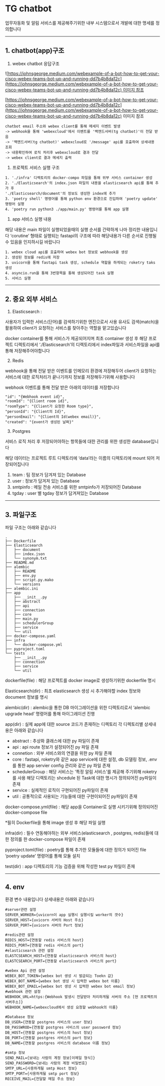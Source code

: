 # TG chatbot

업무자동화 및 알림 서비스를 제공해주기위한 내부 시스템으로서 개발에 대한 명세를 정의합니다

---

## 1. chatbot(app)구조

1. webex chatbot 응답구조

![[https://johnsgeorge.medium.com/webexample-of-a-bot-how-to-get-your-cisco-webex-teams-bot-up-and-running-dd7b4b8da12c](https://johnsgeorge.medium.com/webexample-of-a-bot-how-to-get-your-cisco-webex-teams-bot-up-and-running-dd7b4b8da12c) 이미지 참조](https://user-images.githubusercontent.com/65060314/219532348-e6960b40-39da-447e-a185-bfdb6951b0cc.png)

[https://johnsgeorge.medium.com/webexample-of-a-bot-how-to-get-your-cisco-webex-teams-bot-up-and-running-dd7b4b8da12c](https://johnsgeorge.medium.com/webexample-of-a-bot-how-to-get-your-cisco-webex-teams-bot-up-and-running-dd7b4b8da12c) 이미지 참조

```
chatbot email 주소와 webex client를 통해 메세지 이벤트 발생
-> webhook을 통해 'webexcloud'에서 이벤트를 '백엔드서버(tg chatbot)'이 전달 받음
-> '백엔드서버(tg chatbot)' webexcloud로 '/message' api를 호출하여 상세내용 조회
-> 내용확인하여 로직 처리후 webexcloud로 결과 전달
-> webex client로 결과 메세지 출력
```

1. 프로젝트 서비스 실행 구조

```
1. './infra' 디렉토리의 docker-compo 파일을 통해 위부 서비스 container 생성
2. './Elasticsearch'의 index.json 파일의 내용을 elasticsearch api를 통해 추가 후 
'./Elasticsearch/document'의 정보도 생성한 index에 추가
3. 'poetry shell' 명령어를 통해 python env 환경으로 진입하여 'poetry update' 명령어 실행
4. 'poetry run python3 ./app/main.py' 명령어를 통해 app 실행
```

1. app 서비스 실행 내용

해당 내용은 main 파일이 실행되었을때의 실행 순서를 간략하게 나마 정리한 내용입니다 ‘corutine’ 형태로 실행되는 fastapi의 구조에 따라 해당내용가 다른 순서로 진행될 수 있음을 인지하시길 바랍니다

```
1. webex cloud api를 호출하여 webex bot 정보로 webhook을 생성
2. 생성된 정보를 redis에 저장
3. uvicorn을 통해 fastapi task 생성, schedule 역할을 하게되는 roketry taks 생성
4. asyncio.run을 통해 3번항목을 통해 생성되어진 task 실행
5. 서비스 실행
```

---

## 2. 중요 외부 서비스

1) Elasticsearch :

사용자가 입력한 서비스(단어)를 검색하기위한 엔진으로서 사용 유사도 검색(match)을 활용하여 client가 요청하는 서비스를 찾아주는 역할을 맡고있습니다

docker container를 통해 서비스가 제공되어지며 최초 container 생성 후 해당 프로젝트 디렉토리에서 ‘./Elasticsearch’의 디렉토리에서 index파일과 서비스파일을 api를 통해 저장해주어야합니다

2) Redis 

webhook을 통해 전달 받은 이벤트를 인메모리 환경에 저장해두어 client가 요청하는 서비스에 대한 로직처리가 끝나기까지 정보를 저장해두기위해 사용합니다 

webhook 이벤트를 통해 전달 받은 아래의 데이터를 저장합니다

```
"id": "{Webhook event id}",
"roomId": "{Client room id}",
"roomType": "{Client가 요청한 Room type}",
"personId": "{Client의 Id}",
"personEmail": "{Client의 Id(webex email)}",
"created": "{event가 생성된 날짜}"
```

3) Postgres

서비스 로직 처리 후 저장되어야하는 항목들에 대한 관리를 위한 생성한 database입니다

해당 데이터는 프로젝트 루트 디렉토리에 ‘data’라는 이름의 디렉토리에 mount 되어 저장되어집니다

1. team : 팀 정보가 담겨져 있는 Database
2. user : 정보가 담겨져 있는 Database
3. smtpinfo : 메일 전송 서비스를 위한 smtpinfo가 저장되어진 Database
4. tgday : user 별 tgday 정보가 담겨져있는 Database

---

## 3. 파일구조

파일 구조는 아래와 같습니다 

```
.
├── Dockerfile
├── Elasticsearch
│   ├── document
│   ├── index.json
│   └── synonym.txt
├── README.md
├── alembic
│   ├── README
│   ├── env.py
│   ├── script.py.mako
│   └── versions
├── alembic.ini
├── app
│   ├── __init__.py
│   ├── abstract
│   ├── api
│   ├── connection
│   ├── core
│   ├── main.py
│   ├── schedulerGroup
│   ├── service
│   └── util
├── docker-compose.yaml
├── infra
│   └── docker-compose.yml
├── pyproject.toml
└── tests
    ├── __init__.py
    ├── connection
    ├── service
    └── util
```

dockerfile(file) : 해당 프로젝트를 docker image로 생성하기위한 dockerfile 명시

Elasticsearch(dir) : 최초 elasticsearch 생성 시 추가해야할 index 정보와 document 정보를 명시

alembic(dir) : alembic을 통한 DB 마이그레이션을 위한 디렉토리로서 ‘alembic upgrade head’ 명령어를 통해 마이그레이션 진행

app(dir) : 실제 app에 대한 source 코드가 존재하는 디렉토리 각 디렉토리별 상세내용은 아래와 같습니다

- abstract : 추상화 클래스에 대한 py 파일이 존재
- api : api route 정보가 설정되어진 py 파일 존재
- connetion : 외부 서비스와의 연결을 위한 py 파일 존재
- core : fastapi, roketry와 같은 app service에 대한 설정, db 모델링 정보, .env를 통한 app servier config 관리와 같은 py 파일 존재
- schedulerGroup : 해당 서비스는 ‘특정 알림 서비스’를 제공해 주기위해 roketry를 사용 해당 디렉토리는 shcedule 된 Task에 대한 명시가 정의되어진 py파일이 존재
- service : 실제적인 로직이 구현되어진 py파일이 존재
- util : 공통적으로 사용되는 기능들에 대한 구현이되어진 py파일이 존재

docker-compose.yml(file) : 해당 app을 Container로 실행 시키기위해 정의되어진 docker-compose file

*필히 Dockerfile을 통해 image 생성 후 해당 파일 실행

infra(dir) : 필수 연동해야하는 외부 서비스(elasticsearch , postgres, redis)들에 대한 정의를 한 docker-compose 파일이 존재

pyproject.toml(file) : poetry를 통해 추가한 모듈들에 대한 정의가 되어진 file ‘poetry update’ 명령어를 통해 모듈 설치

test(dir) : app 디렉토리의 기능 검증을 위해 작성한 test py 파일이 존재

---

## 4. env

환경 변수 내용입니다 상세내용은 아래와 같습니다

```
#server관련 설정
SERVER_WORKER={uvicorn이 app 실행시 실행시킬 worker의 갯수}
SERVER_HOST={uvicorn 서버의 Host 주소}
SERVER_PORT={uvicorn 서버의 Port 정보}

#redis관련 설정
REDIS_HOST={연동할 redis 서비스의 host}
REDIS_PORT={연동할 redis 서비스의 port}
#elasticsearch 관련 설정
ELASTCSEARCH_HOST={연동할 elasticsearch 서비스의 host}
ELASTCSEARCH_PORT={연동할 elasticsearch 서비스의 port}

#webex Api 관련 설정
WEBEX_BOT_TOKEN={webex bot 생성 시 발급되는 Toekn 값}
WEBEX_BOT_NAME={webex bot 생성 시 입력한 webex bot 이름}
WEBEX_BOT_EMAIL={webex bot 생성 시 입력한 webex bot email 정보}
#webhook 관련 설정
WEBHOOK_URL=https:{Webhook 발생시 전달받아 처리하게될 서버의 주소 [현 프로젝트의 서버주소]}
WEBHOOK_NAME={webexcloud에서 생성 요청할 webhook의 이름}

#Database 정보
DB_USER={연동할 postgres 서비스의 user 정보}
DB_PASSWROD={연동할 postgres 서비스의 user password 정보}
DB_HOST={연동할 postgres 서비스의 host 정보}
DB_PORT={연동할 postgres 서비스의 port 정보}
DB_NAME={연동할 postgres 서비스의 database 이름 정보}

#smtp 정보
SEND_MAIL={보내는 사람의 계정 정보[이메일 형식]}
SEND_PASSWORD={보내는 사람의 계정 비밀번호}
SMTP_URL={사용하게될 smtp Host 정보}
SMTP_PORT={사용하게될 smtp port 정보}
RECEIVE_MAIL={전달할 메일 주소 정보}
```